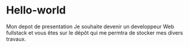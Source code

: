 # Hello-world
Mon depot de presentation
Je souhaite devenir un developpeur Web fullstack et vous êtes sur le dépôt qui me permtra de stocker mes divers travaux.
